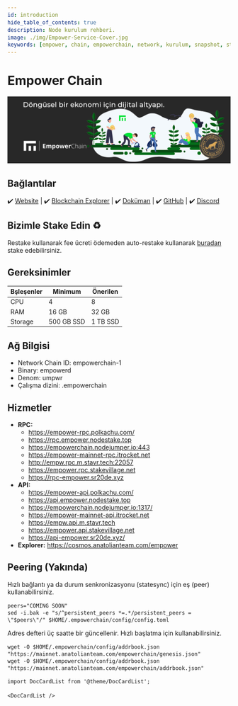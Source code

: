 ```yaml
---
id: introduction
hide_table_of_contents: true
description: Node kurulum rehberi.
image: ./img/Empower-Service-Cover.jpg
keywords: [empower, chain, empowerchain, network, kurulum, snapshot, statesync, güncelleme]
---
```

# Empower Chain

![Empower](./img/Empower-Service.jpg)

## Bağlantılar
 ✔️ [Website](https://www.empowerchain.io/) |
 ✔️ [Blockchain Explorer](https://cosmos.anatolianteam.com/empower) |
 ✔️ [Doküman](https://docs.empowerchain.io/) |
 ✔️ [GitHub](https://github.com/EmpowerPlastic/empowerchain) |
 ✔️ [Discord](https://discord.gg/UTxEzFzHVX)

## Bizimle Stake Edin ♻️
Restake kullanarak fee ücreti ödemeden auto-restake kullanarak [buradan](https://restake.app/acrechain/empowervaloper1786wmwws6avkrkx9nwv3az6g2j9ha953ydusdv) stake edebilirsiniz.

## Gereksinimler

| Bşleşenler | Minimum | **Önerilen** |
| ------------ | ------------ | ------------ |
| CPU |	4 | 8 |
| RAM	| 16 GB | 32 GB |
| Storage	| 500 GB SSD | 1 TB SSD | 

## Ağ Bilgisi 
* Network Chain ID: empowerchain-1
* Binary: empowerd
* Denom: umpwr
* Çalışma dizini: .empowerchain

## Hizmetler
* **RPC:**
    * https://empower-rpc.polkachu.com/	
    * https://rpc.empower.nodestake.top	
    * https://empowerchain.nodejumper.io:443
	* https://empower-mainnet-rpc.itrocket.net
    * http://empw.rpc.m.stavr.tech:22057
    * https://empower.rpc.stakevillage.net
    * https://rpc-empower.sr20de.xyz
* **API:**
    * https://empower-api.polkachu.com/	
    * https://api.empower.nodestake.top	
    * https://empowerchain.nodejumper.io:1317/	
    * https://empower-mainnet-api.itrocket.net
    * https://empw.api.m.stavr.tech
    * https://empower.api.stakevillage.net
    * https://api-empower.sr20de.xyz/
* **Explorer:** https://cosmos.anatolianteam.com/empower

## Peering (Yakında)
Hızlı bağlantı ya da durum senkronizasyonu (statesync) için eş (peer) kullanabilirsiniz.
```shell
peers="COMING SOON"
sed -i.bak -e "s/^persistent_peers *=.*/persistent_peers = \"$peers\"/" $HOME/.empowerchain/config/config.toml
```
Adres defteri üç saatte bir güncellenir. Hızlı başlatma için kullanabilirsiniz.
```shell
wget -O $HOME/.empowerchain/config/addrbook.json "https://mainnet.anatolianteam.com/empowerchain/genesis.json"
wget -O $HOME/.empowerchain/config/addrbook.json "https://mainnet.anatolianteam.com/empowerchain/addrbook.json"
```

```mdx-code-block
import DocCardList from '@theme/DocCardList';

<DocCardList />
```
